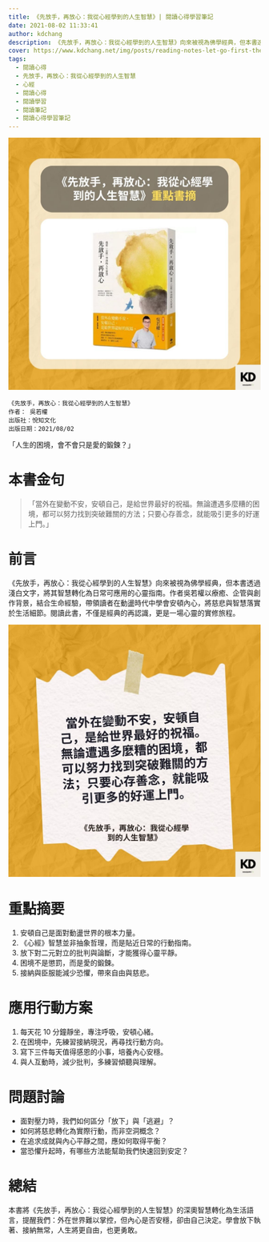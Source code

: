 ```yaml
---
title: 《先放手，再放心：我從心經學到的人生智慧》| 閱讀心得學習筆記
date: 2021-08-02 11:33:41
author: kdchang
description: 《先放手，再放心：我從心經學到的人生智慧》向來被視為佛學經典，但本書透過淺白文字，將其智慧轉化為日常可應用的心靈指南。作者吳若權以療癒、企管與創作背景，結合生命經驗，帶領讀者在動盪時代中學會安頓內心，將慈悲與智慧落實於生活細節。閱讀此書，不僅是經典的再認識，更是一場心靈的實修旅程。
cover: https://www.kdchang.net/img/posts/reading-notes-let-go-first-then-feel-at-ease-1.jpg
tags:
  - 閱讀心得
  - 先放手，再放心：我從心經學到的人生智慧
  - 心經
  - 閱讀心得
  - 閱讀學習
  - 閱讀筆記
  - 閱讀心得學習筆記
---
```


![](img/posts/reading-notes-let-go-first-then-feel-at-ease-1.jpg)

```
《先放手，再放心：我從心經學到的人生智慧》
作者： 吳若權
出版社：悅知文化
出版日期：2021/08/02
```

「人生的困境，會不會只是愛的鍛鍊？」

# 本書金句

> 「當外在變動不安，安頓自己，是給世界最好的祝福。無論遭遇多麼糟的困境，都可以努力找到突破難關的方法；只要心存善念，就能吸引更多的好運上門。」

# 前言

《先放手，再放心：我從心經學到的人生智慧》向來被視為佛學經典，但本書透過淺白文字，將其智慧轉化為日常可應用的心靈指南。作者吳若權以療癒、企管與創作背景，結合生命經驗，帶領讀者在動盪時代中學會安頓內心，將慈悲與智慧落實於生活細節。閱讀此書，不僅是經典的再認識，更是一場心靈的實修旅程。

![](img/posts/reading-notes-let-go-first-then-feel-at-ease-2.jpg)

# 重點摘要

1. 安頓自己是面對動盪世界的根本力量。
2. 《心經》智慧並非抽象哲理，而是貼近日常的行動指南。
3. 放下對二元對立的批判與論斷，才能獲得心靈平靜。
4. 困境不是懲罰，而是愛的鍛鍊。
5. 接納與臣服能減少恐懼，帶來自由與慈悲。

# 應用行動方案

1. 每天花 10 分鐘靜坐，專注呼吸，安頓心緒。
2. 在困境中，先練習接納現況，再尋找行動方向。
3. 寫下三件每天值得感恩的小事，培養內心安穩。
4. 與人互動時，減少批判，多練習傾聽與理解。

# 問題討論

- 面對壓力時，我們如何區分「放下」與「逃避」？
- 如何將慈悲轉化為實際行動，而非空洞概念？
- 在追求成就與內心平靜之間，應如何取得平衡？
- 當恐懼升起時，有哪些方法能幫助我們快速回到安定？

# 總結

本書將《先放手，再放心：我從心經學到的人生智慧》的深奧智慧轉化為生活語言，提醒我們：外在世界難以掌控，但內心是否安穩，卻由自己決定。學會放下執著、接納無常，人生將更自由，也更勇敢。
